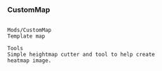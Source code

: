 ### CustomMap
```

Mods/CustomMap
Template map

Tools
Simple heightmap cutter and tool to help create
heatmap image.
```
